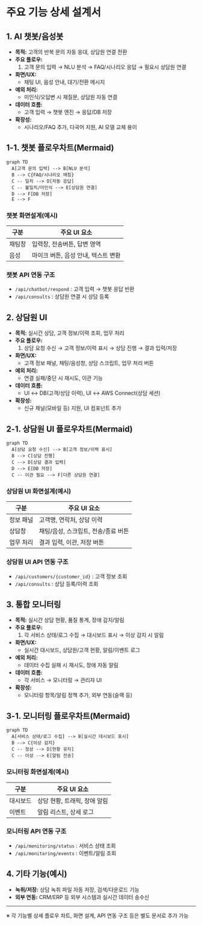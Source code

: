 # 주요 기능 상세 설계서

## 1. AI 챗봇/음성봇
- **목적:** 고객의 반복 문의 자동 응대, 상담원 연결 전환
- **주요 플로우:**
  1. 고객 문의 입력 → NLU 분석 → FAQ/시나리오 응답 → 필요시 상담원 연결
- **화면/UX:**
  - 채팅 UI, 음성 안내, 대기/전환 메시지
- **예외 처리:**
  - 미인식/오답변 시 재질문, 상담원 자동 연결
- **데이터 흐름:**
  - 고객 입력 → 챗봇 엔진 → 응답/DB 저장
- **확장성:**
  - 시나리오/FAQ 추가, 다국어 지원, AI 모델 교체 용이

## 1-1. 챗봇 플로우차트(Mermaid)
```mermaid
graph TD
  A[고객 문의 입력] --> B[NLU 분석]
  B --> C{FAQ/시나리오 매칭}
  C -- 일치 --> D[자동 응답]
  C -- 불일치/미인식 --> E[상담원 연결]
  D --> F[DB 저장]
  E --> F
```

### 챗봇 화면설계(예시)
| 구분   | 주요 UI 요소           |
|--------|-----------------------|
| 채팅창 | 입력창, 전송버튼, 답변 영역 |
| 음성   | 마이크 버튼, 음성 안내, 텍스트 변환 |

### 챗봇 API 연동 구조
- `/api/chatbot/respond` : 고객 입력 → 챗봇 응답 반환
- `/api/consults` : 상담원 연결 시 상담 등록

## 2. 상담원 UI
- **목적:** 실시간 상담, 고객 정보/이력 조회, 업무 처리
- **주요 플로우:**
  1. 상담 요청 수신 → 고객 정보/이력 표시 → 상담 진행 → 결과 입력/저장
- **화면/UX:**
  - 고객 정보 패널, 채팅/음성창, 상담 스크립트, 업무 처리 버튼
- **예외 처리:**
  - 연결 실패/중단 시 재시도, 이관 기능
- **데이터 흐름:**
  - UI ↔ DB(고객/상담 이력), UI ↔ AWS Connect(상담 세션)
- **확장성:**
  - 신규 채널(모바일 등) 지원, UI 컴포넌트 추가

## 2-1. 상담원 UI 플로우차트(Mermaid)
```mermaid
graph TD
  A[상담 요청 수신] --> B[고객 정보/이력 표시]
  B --> C[상담 진행]
  C --> D[상담 결과 입력]
  D --> E[DB 저장]
  C -- 이관 필요 --> F[다른 상담원 연결]
```

### 상담원 UI 화면설계(예시)
| 구분         | 주요 UI 요소                       |
|--------------|------------------------------------|
| 정보 패널    | 고객명, 연락처, 상담 이력           |
| 상담창       | 채팅/음성, 스크립트, 전송/종료 버튼 |
| 업무 처리    | 결과 입력, 이관, 저장 버튼          |

### 상담원 UI API 연동 구조
- `/api/customers/{customer_id}` : 고객 정보 조회
- `/api/consults` : 상담 등록/이력 조회

## 3. 통합 모니터링
- **목적:** 실시간 상담 현황, 품질 통계, 장애 감지/알림
- **주요 플로우:**
  1. 각 서비스 상태/로그 수집 → 대시보드 표시 → 이상 감지 시 알림
- **화면/UX:**
  - 실시간 대시보드, 상담원/고객 현황, 알림/이벤트 로그
- **예외 처리:**
  - 데이터 수집 실패 시 재시도, 장애 자동 알림
- **데이터 흐름:**
  - 각 서비스 → 모니터링 → 관리자 UI
- **확장성:**
  - 모니터링 항목/알림 정책 추가, 외부 연동(슬랙 등)

## 3-1. 모니터링 플로우차트(Mermaid)
```mermaid
graph TD
  A[서비스 상태/로그 수집] --> B[실시간 대시보드 표시]
  B --> C{이상 감지}
  C -- 정상 --> D[현황 유지]
  C -- 이상 --> E[알림 전송]
```

### 모니터링 화면설계(예시)
| 구분     | 주요 UI 요소                 |
|----------|-----------------------------|
| 대시보드 | 상담 현황, 트래픽, 장애 알림 |
| 이벤트   | 알림 리스트, 상세 로그       |

### 모니터링 API 연동 구조
- `/api/monitoring/status` : 서비스 상태 조회
- `/api/monitoring/events` : 이벤트/알림 조회

## 4. 기타 기능(예시)
- **녹취/저장:** 상담 녹취 파일 자동 저장, 검색/다운로드 기능
- **외부 연동:** CRM/ERP 등 외부 시스템과 실시간 데이터 송수신

---

※ 각 기능별 상세 플로우 차트, 화면 설계, API 연동 구조 등은 별도 문서로 추가 가능 